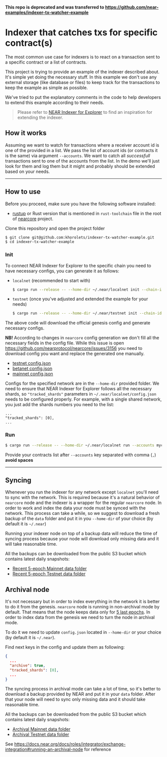 **This repo is deprecated and was transferred to https://github.com/near-examples/indexer-tx-watcher-example**

Indexer that catches txs for specific contract(s)
=================================================

The most common use case for indexers is to react on a transaction sent to a specific contract or a list of contracts.

This project is trying to provide an example of the indexer described about. It's simple yet doing the necessary stuff. In this example we don't use any external storage (like database or files) to keep track for the transactions to keep the example as simple as possible.

We've tried to put the explanatory comments in the code to help developers to extend this example according to their needs.


> Please refer to [NEAR Indexer for Explorer](https://github.com/near/near-indexer-for-explorer) to find an inspiration for extending the indexer.


## How it works

Assuming we want to watch for transactions where a receiver account id is one of the provided in a list.
We pass the list of account ids (or contracts it is the same) via argument `--accounts`.
We want to catch all *successfull* transactions sent to one of the accounts from the list.
In the demo we'll just look for them and log them but it might and probably should be extended based on your needs.

---

## How to use

Before you proceed, make sure you have the following software installed:
* [rustup](https://rustup.rs/) or Rust version that is mentioned in `rust-toolchain` file in the root of [nearcore](https://github.com/nearprotocol/nearcore) project.

Clone this repository and open the project folder

```bash
$ git clone git@github.com:khorolets/indexer-tx-watcher-example.git
$ cd indexer-tx-watcher-example
```

### Init

To connect NEAR Indexer for Explorer to the specific chain you need to have necessary configs, you can generate it as follows:

* `localnet` (recommended to start with)
    ```bash
    $ cargo run --release -- --home-dir ~/.near/localnet init --chain-id localnet
    ```
* `testnet` (once you've adjusted and extended the example for your needs)
    ```bash
    $ cargo run --release -- --home-dir ~/.near/testnet init --chain-id testnet --download-config --download-genesis
    ```

The above code will download the official genesis config and generate necessary configs.

**NB!** According to changes in `nearcore` config generation we don't fill all the necessary fields in the config file.
While this issue is open https://github.com/nearprotocol/nearcore/issues/3156 you need to download config you want and replace the generated one manually.
 - [testnet config.json](https://s3-us-west-1.amazonaws.com/build.nearprotocol.com/nearcore-deploy/testnet/config.json)
 - [betanet config.json](https://s3-us-west-1.amazonaws.com/build.nearprotocol.com/nearcore-deploy/betanet/config.json)
 - [mainnet config.json](https://s3-us-west-1.amazonaws.com/build.nearprotocol.com/nearcore-deploy/mainnet/config.json)

Configs for the specified network are in the `--home-dir` provided folder. We need to ensure that NEAR Indexer for Explorer follows
all the necessary shards, so `"tracked_shards"` parameters in `~/.near/localnet/config.json` needs to be configured properly.
For example, with a single shared network, you just add the shards numbers you need to the list:

```
...
"tracked_shards": [0],
...
```

### Run

```bash
$ cargo run --release -- --home-dir ~/.near/localnet run --accounts mycoolcontract.near,myanothercoolcontract.near
```

Provide your contracts list after `--accounts` key separated with comma (`,`) **avoid spaces**

---

## Syncing

Whenever you run the indexer for any network except `localnet` you'll need to sync with the network. This is required because it's a natural behavior of `nearcore` node and the indexer is a wrapper for the regular `nearcore` node. In order to work and index the data your node must be synced with the network. This process can take a while, so we suggest to download a fresh backup of the `data` folder and put it in you `--home-dir` of your choice (by default it is `~/.near`)

Running your indexer node on top of a backup data will reduce the time of syncing process because your node will download only missing data and it will take reasonable time.

All the backups can be downloaded from the public S3 bucket which contains latest daily snapshots:

* [Recent 5-epoch Mainnet data folder](https://near-protocol-public.s3.ca-central-1.amazonaws.com/backups/mainnet/rpc/data.tar)
* [Recent 5-epoch Testnet data folder](https://near-protocol-public.s3.ca-central-1.amazonaws.com/backups/testnet/rpc/data.tar)


## Archival node

It's not necessary but in order to index everything in the network it is better to do it from the genesis. `nearcore` node is running in non-archival mode by default. That means that the node keeps data only for [5 last epochs](https://docs.near.org/docs/concepts/epoch). In order to index data from the genesis we need to turn the node in archival mode.

To do it we need to update `config.json` located in `--home-dir` or your choice (by default it is `~/.near`).

Find next keys in the config and update them as following:

```json
{
  ...
  "archive": true,
  "tracked_shards": [0],
  ...
}
```

The syncing process in archival mode can take a lot of time, so it's better to download a backup provided by NEAR and put it in your `data` folder. After that your node will need to sync only missing data and it should take reasonable time.

All the backups can be downloaded from the public S3 bucket which contains latest daily snapshots:

* [Archival Mainnet data folder](https://near-protocol-public.s3.ca-central-1.amazonaws.com/backups/mainnet/archive/data.tar)
* [Archival Testnet data folder](https://near-protocol-public.s3.ca-central-1.amazonaws.com/backups/testnet/archive/data.tar)

See https://docs.near.org/docs/roles/integrator/exchange-integration#running-an-archival-node for reference
